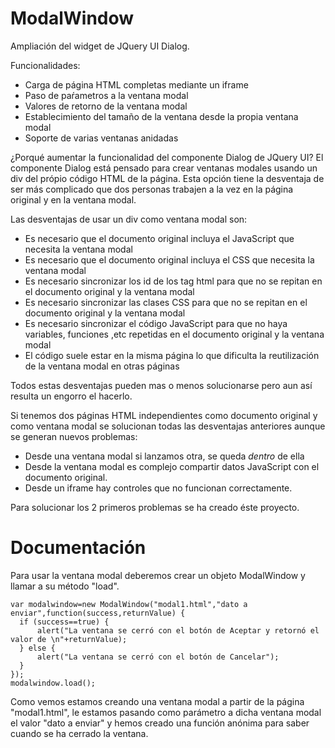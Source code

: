 ModalWindow
===========

Ampliación del widget de JQuery UI Dialog. 

Funcionalidades:
  * Carga de página HTML completas mediante un iframe
  * Paso de paŕametros a la ventana modal
  * Valores de retorno de la ventana modal
  * Establecimiento del tamaño de la ventana desde la propia ventana modal
  * Soporte de varias ventanas anidadas

¿Porqué aumentar la funcionalidad del componente Dialog de JQuery UI?
El componente Dialog está pensado para crear ventanas modales usando un div del própio código HTML de la página. 
Esta opción tiene la desventaja de ser más complicado que dos personas trabajen a la vez en la página original y en la ventana modal. 

Las desventajas de usar un div como ventana modal son:
  * Es necesario que el documento original incluya el JavaScript que necesita la ventana modal
  * Es necesario que el documento original incluya el CSS que necesita la ventana modal
  * Es necesario sincronizar los id de los tag html para que no se repitan en el documento original y la ventana modal
  * Es necesario sincronizar las clases CSS para que no se repitan en el documento original y la ventana modal
  * Es necesario sincronizar el código JavaScript para que no haya variables, funciones ,etc repetidas en el documento original y la ventana modal 
  * El código suele estar en la misma página lo que dificulta la reutilización de la ventana modal en otras páginas

Todos estas desventajas pueden mas o menos solucionarse pero aun así resulta un engorro el hacerlo.

Si tenemos dos páginas HTML independientes como documento original y como ventana modal se solucionan todas las desventajas anteriores aunque se generan nuevos problemas:
  * Desde una ventana modal si lanzamos otra, se queda *dentro* de ella
  * Desde la ventana modal es complejo compartir datos JavaScript con el documento original.
  * Desde un iframe hay controles que no funcionan correctamente.

Para solucionar los 2 primeros problemas se ha creado éste proyecto.

Documentación
=============

Para usar la ventana modal deberemos crear un objeto ModalWindow y llamar a su método "load".
```
var modalwindow=new ModalWindow("modal1.html","dato a enviar",function(success,returnValue) {
  if (success==true) {
      alert("La ventana se cerró con el botón de Aceptar y retornó el valor de \n"+returnValue);
  } else {
      alert("La ventana se cerró con el botón de Cancelar");
  }
});
modalwindow.load();
```

Como vemos estamos creando una ventana modal a partir de la página "modal1.html", le estamos pasando como parámetro a dicha ventana modal el valor "dato a enviar" y hemos creado una función anónima para saber cuando se ha cerrado la ventana.
